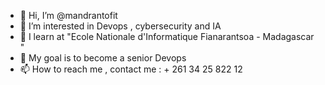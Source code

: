 - 👋 Hi, I’m @mandrantofit
- 👀 I’m interested in Devops , cybersecurity and IA
- 🌱 I learn at "Ecole Nationale d'Informatique Fianarantsoa - Madagascar "
- 💞️ My goal is to become a senior Devops
- 📫 How to reach me , contact me : + 261 34 25 822 12

<!---
mandrantofit/mandrantofit is a ✨ special ✨ repository because its `README.md` (this file) appears on your GitHub profile.
You can click the Preview link to take a look at your changes.
--->
